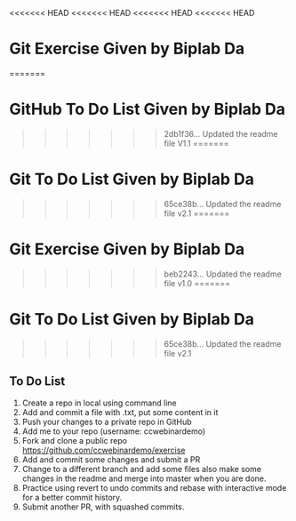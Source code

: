 <<<<<<< HEAD
<<<<<<< HEAD
<<<<<<< HEAD
<<<<<<< HEAD
# Git Exercise Given by Biplab Da
=======
# GitHub To Do List Given by Biplab Da
>>>>>>> 2db1f36... Updated the readme file V1.1
=======
# Git To Do List Given by Biplab Da
>>>>>>> 65ce38b... Updated the readme file v2.1
=======
# Git Exercise Given by Biplab Da
>>>>>>> beb2243... Updated the readme file v1.0
=======
# Git To Do List Given by Biplab Da
>>>>>>> 65ce38b... Updated the readme file v2.1

To Do List
---------------
1. Create a repo in local using command line
2. Add and commit a file with <your name>.txt, put some content in it
3. Push your changes to a private repo in GitHub
4. Add me to your repo (username: ccwebinardemo)
5. Fork and clone a public repo https://github.com/ccwebinardemo/exercise
6. Add and commit some changes and submit a PR
7. Change to a different branch and add some files also make some changes in the readme and merge into master when you are done.
8. Practice using revert to undo commits and rebase with interactive mode for a better commit history.
9. Submit another PR, with squashed commits.